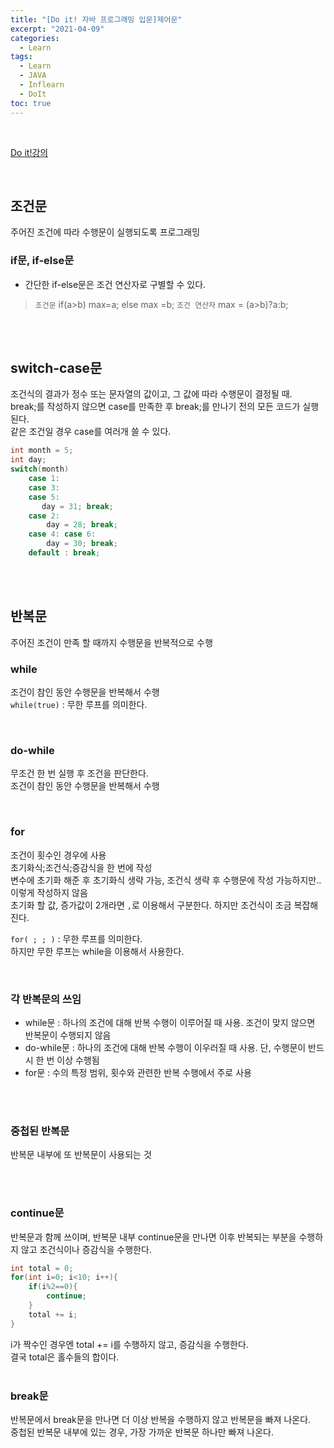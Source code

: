 ```yaml
---
title: "[Do it! 자바 프로그래밍 입문]제어문"
excerpt: "2021-04-09"
categories: 
  - Learn
tags: 
  - Learn
  - JAVA
  - Inflearn
  - DoIt
toc: true
---
```


<br>

[Do it!강의](https://www.inflearn.com/course/%EC%9E%90%EB%B0%94-%ED%94%84%EB%A1%9C%EA%B7%B8%EB%9E%98%EB%B0%8D-%EC%9E%85%EB%AC%B8/dashboard)

<br>

## 조건문
주어진 조건에 따라 수행문이 실행되도록 프로그래밍<br>

### if문, if-else문
* 간단한 if-else문은 조건 연산자로 구별할 수 있다.<br>
> `조건문`
  if(a>b) max=a;
  else max =b; 
  `조건 연산자`
  max = (a>b)?a:b;

<br><br>

## switch-case문
조건식의 결과가 정수 또는 문자열의 값이고, 그 값에 따라 수행문이 결정될 때.<br>
break;를 작성하지 않으면 case를 만족한 후 break;를 만나기 전의 모든 코드가 실행된다.<br>
같은 조건일 경우 case를 여러개 쓸 수 있다.<br>

```java
int month = 5;
int day;
switch(month)
    case 1: 
    case 3: 
    case 5: 
       day = 31; break;
    case 2:
        day = 28; break;   
    case 4: case 6:
        day = 30; break;
    default : break;
```

<br><br>



## 반복문
주어진 조건이 만족 할 때까지 수행문을 반복적으로 수행<br>


### while
조건이 참인 동안 수행문을 반복해서 수행<br>
`while(true)` : 무한 루프를 의미한다.<br>

<br>


### do-while
무조건 한 번 실행 후 조건을 판단한다.<br>
조건이 참인 동안 수행문을 반복해서 수행<br>

<br>

### for
조건이 횟수인 경우에 사용<br>
초기화식;조건식;증감식을 한 번에 작성<br>
변수에 초기화 해준 후 초기화식 생략 가능, 조건식 생략 후 수행문에 작성 가능하지만.. 이렇게 작성하지 않음<br>
초기화 할 값, 증가값이 2개라면 `,`로 이용해서 구분한다. 하지만 조건식이 조금 복잡해진다. <br>


`for( ; ; )` : 무한 루프를 의미한다.<br>
하지만 무한 루프는 while을 이용해서 사용한다.<br>

<br>

### 각 반복문의 쓰임

- while문 : 하나의 조건에 대해 반복 수행이 이루어질 때 사용. 조건이 맞지 않으면 반복문이 수행되지 않음
- do-while문 : 하나의 조건에 대해 반복 수행이 이우러질 때 사용. 단, 수행문이 반드시 한 번 이상 수행됨
- for문 : 수의 특정 범위, 횟수와 관련한 반복 수행에서 주로 사용

<br><br>

### 중첩된 반복문
반복문 내부에 또 반복문이 사용되는 것

<br><br>


### continue문
반복문과 함께 쓰이며, 반복문 내부 continue문을 만나면 이후 반복되는 부분을 수행하지 않고 조건식이나 증감식을 수행한다.<br>

```java
int total = 0;
for(int i=0; i<10; i++){
    if(i%2==0){ 
        continue;
    }
    total += i;
}
```

i가 짝수인 경우엔 total += i를 수행하지 않고, 증감식을 수행한다.<br>
결국 total은 홀수들의 합이다.<br>
<br>


### break문
반복문에서 break문을 만나면 더 이상 반복을 수행하지 않고 반복문을 빠져 나온다.<br>
중첩된 반복문 내부에 있는 경우, 가장 가까운 반복문 하나만 빠져 나온다.<br>

<br>


